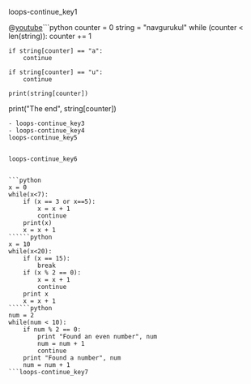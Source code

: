 loops-continue_key1


@[youtube](https://www.youtube.com/watch?v=rOfNF7gj5t0)```python
counter = 0
string = "navgurukul"
while (counter < len(string)):
    counter += 1

    if string[counter] == "a":
        continue

    if string[counter] == "u":
        continue
    
    print(string[counter])

print("The end", string[counter])
```![How Continue Statements Work!](assets/how-continue-statement-works.jpg)loops-continue_key2
- loops-continue_key3
- loops-continue_key4
loops-continue_key5


loops-continue_key6


```python
x = 0
while(x<7):
    if (x == 3 or x==5):
        x = x + 1
        continue
    print(x)
    x = x + 1
``````python
x = 10
while(x<20):
    if (x == 15):
        break
    if (x % 2 == 0):
        x = x + 1
        continue
    print x
    x = x + 1
``````python
num = 2
while(num < 10):
    if num % 2 == 0:
        print "Found an even number", num
        num = num + 1
        continue
    print "Found a number", num
    num = num + 1
```loops-continue_key7
